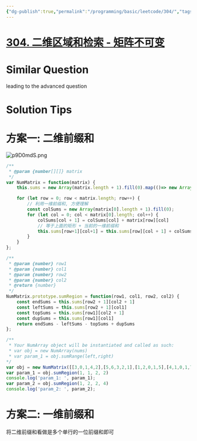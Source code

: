 ```yaml
---
{"dg-publish":true,"permalink":"/programming/basic/leetcode/304/","tags":["leetcode/prefix-sum","brainteasers/dimensionality-reduction"]}
---
```



# [304. 二维区域和检索 - 矩阵不可变](https://leetcode.cn/problems/range-sum-query-2d-immutable/)

# Similar Question

leading to the advanced question

# Solution Tips

# 方案一: 二维前缀和

![p9D0mdS.png](https://s1.ax1x.com/2023/05/10/p9D0mdS.png)

```js
/**
 * @param {number[][]} matrix
 */
var NumMatrix = function(matrix) {
    this.sums = new Array(matrix.length + 1).fill(0).map(()=> new Array(matrix[0].length + 1).fill(0))

    for (let row = 0; row < matrix.length; row++) {
		// 利用一维前缀和, 方便理解
        const colSums = new Array(matrix[0].length + 1).fill(0);
        for (let col = 0; col < matrix[0].length; col++) {
            colSums[col + 1] = colSums[col] + matrix[row][col]
			// 等于上面的矩形 + 当前的一维前缀和
            this.sums[row+1][col+1] = this.sums[row][col + 1] + colSums[col + 1]
        }
    }
};

/**
 * @param {number} row1
 * @param {number} col1
 * @param {number} row2
 * @param {number} col2
 * @return {number}
 */
NumMatrix.prototype.sumRegion = function(row1, col1, row2, col2) {
    const endSums = this.sums[row2 + 1][col2 + 1]
    const leftSums = this.sums[row2 + 1][col1]
    const topSums = this.sums[row1][col2 + 1]
    const dupSums = this.sums[row1][col1]
    return endSums - leftSums - topSums + dupSums
};

/**
 * Your NumArray object will be instantiated and called as such:
 * var obj = new NumArray(nums)
 * var param_1 = obj.sumRange(left,right)
*/
var obj = new NumMatrix([[3,0,1,4,2],[5,6,3,2,1],[1,2,0,1,5],[4,1,0,1,7],[1,0,3,0,5]])
var param_1 = obj.sumRegion(1, 1, 2, 2)
console.log('param_1: ', param_1);
var param_2 = obj.sumRegion(1, 2, 2, 4)
console.log('param_2: ', param_2);
```

# 方案二: 一维前缀和

将二维前缀和看做是多个单行的一位前缀和即可
